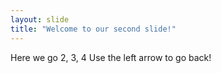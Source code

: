 ```yaml
---
layout: slide
title: "Welcome to our second slide!"
---
```

Here we go 2, 3, 4
Use the left arrow to go back!
